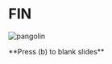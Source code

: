 FIN
===

![pangolin](images/pangolin.gif)

<aside class="notes">
**Press (b) to blank slides**
</aside>
